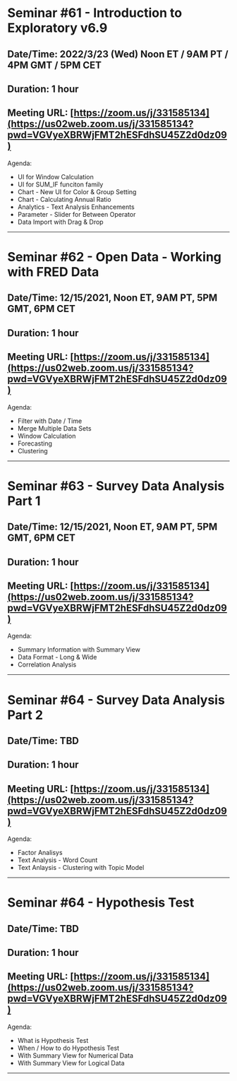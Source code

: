 # Seminar #61 - Introduction to Exploratory v6.9
## Date/Time: 2022/3/23 (Wed) Noon ET / 9AM PT / 4PM GMT / 5PM CET
## Duration: 1 hour
## Meeting URL: [https://zoom.us/j/331585134](https://us02web.zoom.us/j/331585134?pwd=VGVyeXBRWjFMT2hESFdhSU45Z2d0dz09)

Agenda:

- UI for Window Calculation 
- UI for SUM_IF funciton family
- Chart - New UI for Color & Group Setting
- Chart - Calculating Annual Ratio
- Analytics - Text Analysis Enhancements
- Parameter - Slider for Between Operator
- Data Import with Drag & Drop

----

# Seminar #62 - Open Data - Working with FRED Data
## Date/Time: 12/15/2021, Noon ET, 9AM PT, 5PM GMT, 6PM CET
## Duration: 1 hour
## Meeting URL: [https://zoom.us/j/331585134](https://us02web.zoom.us/j/331585134?pwd=VGVyeXBRWjFMT2hESFdhSU45Z2d0dz09)

Agenda:

- Filter with Date / Time
- Merge Multiple Data Sets
- Window Calculation
- Forecasting
- Clustering  

----

# Seminar #63 - Survey Data Analysis Part 1
## Date/Time: 12/15/2021, Noon ET, 9AM PT, 5PM GMT, 6PM CET
## Duration: 1 hour
## Meeting URL: [https://zoom.us/j/331585134](https://us02web.zoom.us/j/331585134?pwd=VGVyeXBRWjFMT2hESFdhSU45Z2d0dz09)

Agenda:

- Summary Information with Summary View
- Data Format - Long & Wide
- Correlation Analysis

----

# Seminar #64 - Survey Data Analysis Part 2
## Date/Time: TBD
## Duration: 1 hour
## Meeting URL: [https://zoom.us/j/331585134](https://us02web.zoom.us/j/331585134?pwd=VGVyeXBRWjFMT2hESFdhSU45Z2d0dz09)

Agenda:

- Factor Analisys
- Text Analysis - Word Count
- Text Anlaysis - Clustering with Topic Model

----

# Seminar #64 - Hypothesis Test
## Date/Time: TBD
## Duration: 1 hour
## Meeting URL: [https://zoom.us/j/331585134](https://us02web.zoom.us/j/331585134?pwd=VGVyeXBRWjFMT2hESFdhSU45Z2d0dz09)

Agenda:

- What is Hypothesis Test
- When / How to do Hypothesis Test
- With Summary View for Numerical Data
- With Summary View for Logical Data

----
